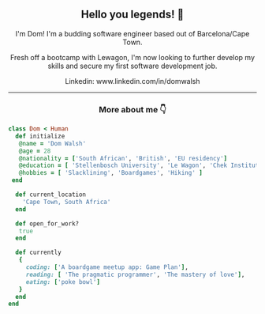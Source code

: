<h2 align="center">Hello you legends! 👋 </h2>

<p align="center">
  I'm Dom! I'm a budding software engineer based out of Barcelona/Cape Town.
</p>

<p align="center">Fresh off a bootcamp with Lewagon, I'm now looking to further develop my skills and secure my first software development job.
</p>

<p align="center">
  Linkedin: www.linkedin.com/in/domwalsh
</p>
<hr>

<h3 align="center">More about me 👇</h3>

 ```ruby
 class Dom < Human
   def initialize
    @name = 'Dom Walsh'
    @age = 28
    @nationality = ['South African', 'British', 'EU residency']
    @education = [ 'Stellenbosch University', 'Le Wagon', 'Chek Institute' ]
    @hobbies = [ 'Slacklining', 'Boardgames', 'Hiking' ]
  end

   def current_location
     'Cape Town, South Africa'
   end

   def open_for_work?
    true
   end

   def currently
    {
      coding: ['A boardgame meetup app: Game Plan'],
      reading: [ 'The pragmatic programmer', 'The mastery of love'],
      eating: ['poke bowl']
    }
   end
 end
 ```

<br>
